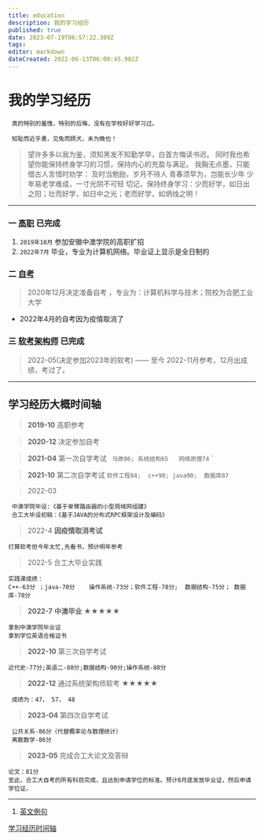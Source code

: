 ```yaml
---
title: education
description: 我的学习经历
published: true
date: 2023-07-19T06:57:22.309Z
tags: 
editor: markdown
dateCreated: 2022-06-13T06:00:45.902Z
---
```


# 我的学习经历
 
     真的特别的羞愧，特别的后悔，没有在学校好好学习过。
     
     知耻而近乎勇，见兔而顾犬，未为晚也！
     
 > 望许多多以我为鉴，须知黑发不知勤学早，白首方悔读书迟。 
 > 同时我也希望你能保持终身学习的习惯，保持内心的充盈与满足。
 > 我胸无点墨，只能借古人言惜时劝学：
 > 及时当勉励，岁月不待人
 > 青春须早为，岂能长少年
 > 少年易老学难成，一寸光阴不可轻
 > 切记，保持终身学习：少而好学，如日出之阳；壮而好学，如日中之光；老而好学，如炳烛之明！
 
 

---
 ### 一 [高职](/education/college)  已完成  
 
   1. `2019年10月` 参加安徽中澳学院的高职扩招
   2. `2022年7月` 毕业，专业为计算机网络。毕业证上显示是全日制的
  
 ### 二 [自考](/education/self-taught)
  >  2020年12月决定准备自考 ，专业为：计算机科学与技术；院校为合肥工业大学
  - 2022年4月的自考因为疫情取消了

 ### 三 [软考架构师](/education/software-exam) 已完成
  > 2022-05(决定参加2023年的软考) —— 至今
  > 2022-11月参考，12月出成绩，考过了。


---

## 学习经历大概时间轴

> **2019-10**  高职参考

> **2020-12** 决定参加自考

> **2021-04** 第一次自学考试
`
 马原86; 系统结构65   网络原理74`
`

> **2021-10**  第二次自学考试 
`
 软件工程84;  c++90; java90;  数据库87
`

> 2022-03
```
 中澳学院毕设:《基于单臂路由器的小型局域网组建》         
 合工大毕设初稿：《基于JAVA的分布式RPC框架设计及编码》
```
 > 2022-4 **因疫情取消考试**
 ```
 打算软考但今年太忙,先看书，预计明年参考
 ```
> 2022-5 合工大毕业实践
```
实践课成绩：
C++-63分 ；java-70分    操作系统-73分；软件工程-78分;  数据结构-75分； 数据库-78分
```
> **2022-7**  **中澳毕业**  ★★★★★
```
拿到中澳学院毕业证
拿到学位英语合格证书
```
> **2022-10** 第三次自学考试
```
近代史-77分;英语二-80分;数据结构-90分;操作系统-80分
```
> **2022-12** 通过系统架构师软考 ★★★★★
```
 成绩为：47， 57， 48
```
> **2023-04** 第四次自学考试
```
 公共关系-86分（代替概率论与数理统计）
 离散数学-86分
```
> **2023-05** 完成合工大论文及答辩  
```
论文：81分
至此，合工大自考的所有科目完成，且达到申请学位的标准。预计8月底发放毕业证，然后申请学位证。
```


 ----
 
 1.  [英文例句](/education/english-sentence)
 
 

[学习经历时间轴](/education/timeline)